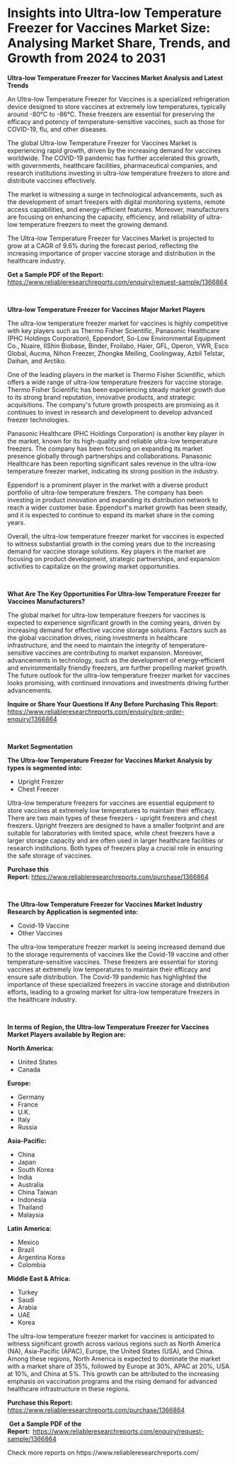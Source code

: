 <p><h1>Insights into Ultra-low Temperature Freezer for Vaccines Market Size: Analysing Market Share, Trends, and Growth from 2024 to 2031</h1></p><p><strong>Ultra-low Temperature Freezer for Vaccines Market Analysis and Latest Trends</strong></p>
<p><p>An Ultra-low Temperature Freezer for Vaccines is a specialized refrigeration device designed to store vaccines at extremely low temperatures, typically around -80°C to -86°C. These freezers are essential for preserving the efficacy and potency of temperature-sensitive vaccines, such as those for COVID-19, flu, and other diseases.</p><p>The global Ultra-low Temperature Freezer for Vaccines Market is experiencing rapid growth, driven by the increasing demand for vaccines worldwide. The COVID-19 pandemic has further accelerated this growth, with governments, healthcare facilities, pharmaceutical companies, and research institutions investing in ultra-low temperature freezers to store and distribute vaccines effectively. </p><p>The market is witnessing a surge in technological advancements, such as the development of smart freezers with digital monitoring systems, remote access capabilities, and energy-efficient features. Moreover, manufacturers are focusing on enhancing the capacity, efficiency, and reliability of ultra-low temperature freezers to meet the growing demand.</p><p>The Ultra-low Temperature Freezer for Vaccines Market is projected to grow at a CAGR of 9.6% during the forecast period, reflecting the increasing importance of proper vaccine storage and distribution in the healthcare industry.</p></p>
<p><strong>Get a Sample PDF of the Report:&nbsp;</strong> <a href="https://www.reliableresearchreports.com/enquiry/request-sample/1366864">https://www.reliableresearchreports.com/enquiry/request-sample/1366864</a></p>
<p>&nbsp;</p>
<p><strong>Ultra-low Temperature Freezer for Vaccines Major Market Players</strong></p>
<p><p>The ultra-low temperature freezer market for vaccines is highly competitive with key players such as Thermo Fisher Scientific, Panasonic Healthcare (PHC Holdings Corporation), Eppendorf, So-Low Environmental Equipment Co., Nuaire, IlShin Biobase, Binder, Froilabo, Haier, GFL, Operon, VWR, Esco Global, Aucma, Nihon Freezer, Zhongke Meiling, Coolingway, Azbil Telstar, Daihan, and Arctiko.</p><p>One of the leading players in the market is Thermo Fisher Scientific, which offers a wide range of ultra-low temperature freezers for vaccine storage. Thermo Fisher Scientific has been experiencing steady market growth due to its strong brand reputation, innovative products, and strategic acquisitions. The company's future growth prospects are promising as it continues to invest in research and development to develop advanced freezer technologies.</p><p>Panasonic Healthcare (PHC Holdings Corporation) is another key player in the market, known for its high-quality and reliable ultra-low temperature freezers. The company has been focusing on expanding its market presence globally through partnerships and collaborations. Panasonic Healthcare has been reporting significant sales revenue in the ultra-low temperature freezer market, indicating its strong position in the industry.</p><p>Eppendorf is a prominent player in the market with a diverse product portfolio of ultra-low temperature freezers. The company has been investing in product innovation and expanding its distribution network to reach a wider customer base. Eppendorf's market growth has been steady, and it is expected to continue to expand its market share in the coming years.</p><p>Overall, the ultra-low temperature freezer market for vaccines is expected to witness substantial growth in the coming years due to the increasing demand for vaccine storage solutions. Key players in the market are focusing on product development, strategic partnerships, and expansion activities to capitalize on the growing market opportunities.</p></p>
<p>&nbsp;</p>
<p><strong>What Are The Key Opportunities For Ultra-low Temperature Freezer for Vaccines Manufacturers?</strong></p>
<p><p>The global market for ultra-low temperature freezers for vaccines is expected to experience significant growth in the coming years, driven by increasing demand for effective vaccine storage solutions. Factors such as the global vaccination drives, rising investments in healthcare infrastructure, and the need to maintain the integrity of temperature-sensitive vaccines are contributing to market expansion. Moreover, advancements in technology, such as the development of energy-efficient and environmentally friendly freezers, are further propelling market growth. The future outlook for the ultra-low temperature freezer market for vaccines looks promising, with continued innovations and investments driving further advancements.</p></p>
<p><strong>Inquire or Share Your Questions If Any Before Purchasing This Report:</strong> <a href="https://www.reliableresearchreports.com/enquiry/pre-order-enquiry/1366864">https://www.reliableresearchreports.com/enquiry/pre-order-enquiry/1366864</a></p>
<p>&nbsp;</p>
<p><strong>Market Segmentation</strong></p>
<p><strong>The Ultra-low Temperature Freezer for Vaccines Market Analysis by types is segmented into:</strong></p>
<p><ul><li>Upright Freezer</li><li>Chest Freezer</li></ul></p>
<p><p>Ultra-low temperature freezers for vaccines are essential equipment to store vaccines at extremely low temperatures to maintain their efficacy. There are two main types of these freezers - upright freezers and chest freezers. Upright freezers are designed to have a smaller footprint and are suitable for laboratories with limited space, while chest freezers have a larger storage capacity and are often used in larger healthcare facilities or research institutions. Both types of freezers play a crucial role in ensuring the safe storage of vaccines.</p></p>
<p><strong>Purchase this Report:&nbsp;</strong><a href="https://www.reliableresearchreports.com/purchase/1366864">https://www.reliableresearchreports.com/purchase/1366864</a></p>
<p>&nbsp;</p>
<p><strong>The Ultra-low Temperature Freezer for Vaccines Market Industry Research by Application is segmented into:</strong></p>
<p><ul><li>Covid-19 Vaccine</li><li>Other Vaccines</li></ul></p>
<p><p>The ultra-low temperature freezer market is seeing increased demand due to the storage requirements of vaccines like the Covid-19 vaccine and other temperature-sensitive vaccines. These freezers are essential for storing vaccines at extremely low temperatures to maintain their efficacy and ensure safe distribution. The Covid-19 pandemic has highlighted the importance of these specialized freezers in vaccine storage and distribution efforts, leading to a growing market for ultra-low temperature freezers in the healthcare industry.</p></p>
<p>&nbsp;</p>
<p><strong>In terms of Region, the Ultra-low Temperature Freezer for Vaccines Market Players available by Region are:</strong></p>
<p>
    <p> <strong> North America: </strong>
        <ul>
            <li>United States</li>
            <li>Canada</li>
        </ul>
        </p> 
    <p> <strong> Europe: </strong>
        <ul>
            <li>Germany</li>
            <li>France</li>
            <li>U.K.</li>
            <li>Italy</li>
            <li>Russia</li>
        </ul>
        </p> 
    <p> <strong> Asia-Pacific: </strong>
        <ul>
            <li>China</li>
            <li>Japan</li>
            <li>South Korea</li>
            <li>India</li>
            <li>Australia</li>
            <li>China Taiwan</li>
            <li>Indonesia</li>
            <li>Thailand</li>
            <li>Malaysia</li>
        </ul>
        </p> 
    <p> <strong> Latin America: </strong>
        <ul>
            <li>Mexico</li>
            <li>Brazil</li>
            <li>Argentina Korea</li>
            <li>Colombia</li>
        </ul>
        </p> 
    <p> <strong> Middle East & Africa: </strong>
        <ul>
            <li>Turkey</li>
            <li>Saudi</li>
            <li>Arabia</li>
            <li>UAE</li>
            <li>Korea</li>
        </ul>
    </p>
    </p>
<p><p>The ultra-low temperature freezer market for vaccines is anticipated to witness significant growth across various regions such as North America (NA), Asia-Pacific (APAC), Europe, the United States (USA), and China. Among these regions, North America is expected to dominate the market with a market share of 35%, followed by Europe at 30%, APAC at 20%, USA at 10%, and China at 5%. This growth can be attributed to the increasing emphasis on vaccination programs and the rising demand for advanced healthcare infrastructure in these regions.</p></p>
<p><strong>Purchase this Report: </strong><a href="https://www.reliableresearchreports.com/purchase/1366864">https://www.reliableresearchreports.com/purchase/1366864</a></p>
<p>&nbsp;<strong>Get a Sample PDF of the Report:&nbsp;&nbsp;</strong><a href="https://www.reliableresearchreports.com/enquiry/request-sample/1366864">https://www.reliableresearchreports.com/enquiry/request-sample/1366864</a></p>
<p><strong></strong></p>
<p>Check more reports on https://www.reliableresearchreports.com/</p>